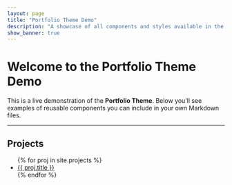 ```yaml
---
layout: page
title: "Portfolio Theme Demo"
description: "A showcase of all components and styles available in the Portfolio Theme"
show_banner: true
---
```


# Welcome to the Portfolio Theme Demo

This is a live demonstration of the **Portfolio Theme**. Below you’ll see examples of reusable components you can include in your own Markdown files.

---

## Projects

<ul class="project-list">
{% for proj in site.projects %}
  <li><a href="{{ proj.url | relative_url }}">{{ proj.title }}</a></li>
{% endfor %}
</ul>